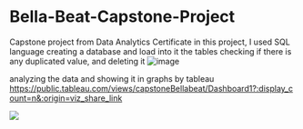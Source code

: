 # Bella-Beat-Capstone-Project
Capstone project from Data Analytics Certificate 
in this project, I used SQL language 
creating a database and load into it the tables 
checking if there is any duplicated value, and deleting it
![image](https://github.com/Maasarany/Bella-Beat-Capstone-Project/assets/129376512/3222dabe-c957-4ad1-aa09-ce48d8042a4d)

analyzing the data and showing it in graphs by tableau
https://public.tableau.com/views/capstoneBellabeat/Dashboard1?:display_count=n&:origin=viz_share_link

<div class='tableauPlaceholder' id='viz1700157220686' style='position: relative'><noscript><a href='https:&#47;&#47;www.kaggle.com&#47;datasets&#47;arashnic&#47;fitbit'><img alt=' ' src='https:&#47;&#47;public.tableau.com&#47;static&#47;images&#47;ca&#47;capstoneBellabeat&#47;Dashboard1&#47;1_rss.png' style='border: none' /></a></noscript><object class='tableauViz'  style='display:none;'><param name='host_url' value='https%3A%2F%2Fpublic.tableau.com%2F' /> <param name='embed_code_version' value='3' /> <param name='site_root' value='' /><param name='name' value='capstoneBellabeat&#47;Dashboard1' /><param name='tabs' value='yes' /><param name='toolbar' value='yes' /><param name='static_image' value='https:&#47;&#47;public.tableau.com&#47;static&#47;images&#47;ca&#47;capstoneBellabeat&#47;Dashboard1&#47;1.png' /> <param name='animate_transition' value='yes' /><param name='display_static_image' value='yes' /><param name='display_spinner' value='yes' /><param name='display_overlay' value='yes' /><param name='display_count' value='yes' /><param name='language' value='en-US' /></object></div>                <script type='text/javascript'>                    var divElement = document.getElementById('viz1700157220686');                    var vizElement = divElement.getElementsByTagName('object')[0];                    if ( divElement.offsetWidth > 800 ) { vizElement.style.minWidth='1000px';vizElement.style.maxWidth='100%';vizElement.style.minHeight='850px';vizElement.style.maxHeight=(divElement.offsetWidth*0.75)+'px';} else if ( divElement.offsetWidth > 500 ) { vizElement.style.minWidth='1000px';vizElement.style.maxWidth='100%';vizElement.style.minHeight='850px';vizElement.style.maxHeight=(divElement.offsetWidth*0.75)+'px';} else { vizElement.style.width='100%';vizElement.style.minHeight='800px';vizElement.style.maxHeight=(divElement.offsetWidth*1.77)+'px';}                     var scriptElement = document.createElement('script');                    scriptElement.src = 'https://public.tableau.com/javascripts/api/viz_v1.js';                    vizElement.parentNode.insertBefore(scriptElement, vizElement);                </script>
